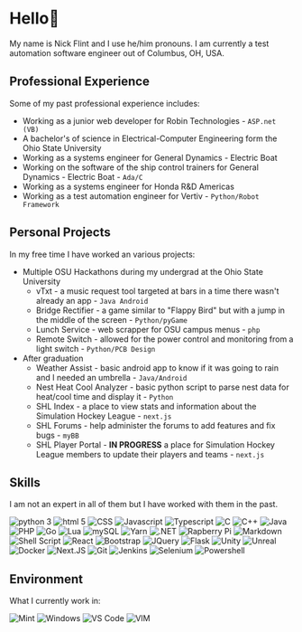 # Hello👋

My name is Nick Flint and I use he/him pronouns.  I am currently a test automation software engineer out of Columbus, OH, USA.  
## Professional Experience
Some of my past professional experience includes:
 - Working as a junior web developer for Robin Technologies - `ASP.net (VB)`
 - A bachelor's of science in Electrical-Computer Engineering form the Ohio State University
 - Working as a systems engineer for General Dynamics - Electric Boat
 - Working on the software of the ship control trainers for General Dynamics - Electric Boat - `Ada/C`
 - Working as a systems engineer for Honda R&D Americas
 - Working as a test automation engineer for Vertiv - `Python/Robot Framework`

## Personal Projects
In my free time I have worked an various projects:
 - Multiple OSU Hackathons during my undergrad at the Ohio State University
	 - vTxt -  a music request tool targeted at bars in a time there wasn't already an app - `Java Android`
	 - Bridge Rectifier - a game similar to "Flappy Bird" but with a jump in the middle of the screen - `Python/pyGame`
	 - Lunch Service - web scrapper for OSU campus menus - `php`
	 - Remote Switch - allowed for the power control and monitoring from a light switch - `Python/PCB Design`
 - After graduation
	 - Weather Assist - basic android app to know if it was going to rain and I needed an umbrella - `Java/Android`
	 - Nest Heat Cool Analyzer - basic python script to parse nest data for heat/cool time and display it - `Python`
	 - SHL Index - a place to view stats and information about the Simulation Hockey League - `next.js`
	 - SHL Forums - help administer the forums to add features and fix bugs - `myBB`
	 - SHL Player Portal - **IN PROGRESS** a place for Simulation Hockey League members to update their players and teams - `next.js`

## Skills
I am not an expert in all of them but I have worked with them in the past.

![python 3](https://img.shields.io/badge/Python-FFD43B?style=for-the-badge&logo=python&logoColor=darkgreen) ![html 5](https://img.shields.io/badge/HTML5-E34F26?style=for-the-badge&logo=html5&logoColor=white) ![CSS](https://img.shields.io/badge/CSS-239120?&style=for-the-badge&logo=css3&logoColor=white) ![Javascript](https://img.shields.io/badge/JavaScript-323330?style=for-the-badge&logo=javascript&logoColor=F7DF1E) ![Typescript](https://img.shields.io/badge/TypeScript-007ACC?style=for-the-badge&logo=typescript&logoColor=white) ![C](https://img.shields.io/badge/C-00599C?style=for-the-badge&logo=c&logoColor=white) ![C++](https://img.shields.io/badge/C%2B%2B-00599C?style=for-the-badge&logo=c%2B%2B&logoColor=white) ![Java](https://img.shields.io/badge/Java-ED8B00?style=for-the-badge&logo=java&logoColor=white) ![PHP](https://img.shields.io/badge/PHP-777BB4?style=for-the-badge&logo=php&logoColor=white) ![Go](https://img.shields.io/badge/Go-00ADD8?style=for-the-badge&logo=go&logoColor=white) ![Lua](https://img.shields.io/badge/Lua-2C2D72?style=for-the-badge&logo=lua&logoColor=white) ![mySQL](https://img.shields.io/badge/MySQL-00000F?style=for-the-badge&logo=mysql&logoColor=white) ![Yarn](https://img.shields.io/badge/Yarn-2C8EBB?style=for-the-badge&logo=yarn&logoColor=white) ![.NET](https://img.shields.io/badge/.NET-5C2D91?style=for-the-badge&logo=dot-net&logoColor=white) ![Rapberry Pi](https://img.shields.io/badge/RASPBERRY%20PI-C51A4A.svg?&style=for-the-badge&logo=raspberry%20pi&logoColor=white) ![Markdown](https://img.shields.io/badge/Markdown-000000?style=for-the-badge&logo=markdown&logoColor=white) ![Shell Script](https://img.shields.io/badge/Shell_Script-121011?style=for-the-badge&logo=gnu-bash&logoColor=white) ![React](https://img.shields.io/badge/React-20232A?style=for-the-badge&logo=react&logoColor=61DAFB) ![Bootstrap](https://img.shields.io/badge/Bootstrap-563D7C?style=for-the-badge&logo=bootstrap&logoColor=white) ![JQuery](https://img.shields.io/badge/jQuery-0769AD?style=for-the-badge&logo=jquery&logoColor=white) ![Flask](https://img.shields.io/badge/Flask-000000?style=for-the-badge&logo=flask&logoColor=white) ![Unity](https://img.shields.io/badge/Unity-100000?style=for-the-badge&logo=unity&logoColor=white) ![Unreal](https://img.shields.io/badge/-Unreal%20Engine-313131?style=for-the-badge&logo=unreal-engine&logoColor=white) ![Docker](https://img.shields.io/badge/Docker-2CA5E0?style=for-the-badge&logo=docker&logoColor=white) ![Next.JS](https://img.shields.io/badge/next.js-000000?style=for-the-badge&logo=nextdotjs&logoColor=white) ![Git](https://img.shields.io/badge/Git-F05032?style=for-the-badge&logo=git&logoColor=white) ![Jenkins](https://img.shields.io/badge/Jenkins-D24939?style=for-the-badge&logo=Jenkins&logoColor=white) ![Selenium](https://img.shields.io/badge/Selenium-43B02A?style=for-the-badge&logo=Selenium&logoColor=white) ![Powershell](https://img.shields.io/badge/PowerShell-5391FE?style=for-the-badge&logo=PowerShell&logoColor=white)

## Environment
What I currently work in:

![Mint](https://img.shields.io/badge/Linux_Mint-87CF3E?style=for-the-badge&logo=linux-mint&logoColor=white) ![Windows](https://img.shields.io/badge/Windows-0078D6?style=for-the-badge&logo=windows&logoColor=white) ![VS Code](https://img.shields.io/badge/Visual_Studio_Code-0078D4?style=for-the-badge&logo=visual%20studio%20code&logoColor=white) ![VIM](https://img.shields.io/badge/VIM-%2311AB00.svg?&style=for-the-badge&logo=vim&logoColor=white)
